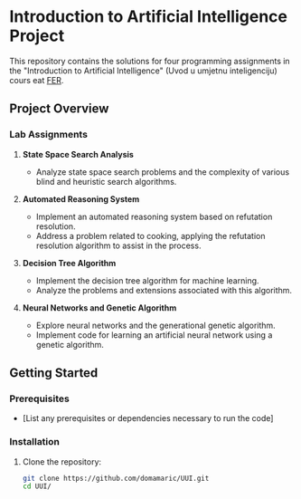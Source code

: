 # Introduction to Artificial Intelligence Project

This repository contains the solutions for four programming assignments in the "Introduction to Artificial Intelligence" (Uvod u umjetnu inteligenciju) cours eat [FER](https://www.fer.unizg.hr/).

## Project Overview

### Lab Assignments

1. **State Space Search Analysis**
   - Analyze state space search problems and the complexity of various blind and heuristic search algorithms.

2. **Automated Reasoning System**
   - Implement an automated reasoning system based on refutation resolution.
   - Address a problem related to cooking, applying the refutation resolution algorithm to assist in the process.

3. **Decision Tree Algorithm**
   - Implement the decision tree algorithm for machine learning.
   - Analyze the problems and extensions associated with this algorithm.

4. **Neural Networks and Genetic Algorithm**
   - Explore neural networks and the generational genetic algorithm.
   - Implement code for learning an artificial neural network using a genetic algorithm.

## Getting Started

### Prerequisites

- [List any prerequisites or dependencies necessary to run the code]

### Installation

1. Clone the repository:

   ```bash
   git clone https://github.com/domamaric/UUI.git
   cd UUI/
